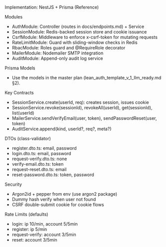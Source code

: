 Implementation: NestJS + Prisma (Reference)

Modules
- AuthModule: Controller (routes in docs/endpoints.md) + Service
- SessionModule: Redis-backed session store and cookie issuance
- CsrfModule: Middleware to enforce x-csrf-token for mutating requests
- RateLimitModule: Guard with sliding-window checks in Redis
- RbacModule: Roles guard and @RequireRole decorator
- MailerModule: Nodemailer SMTP integration
- AuditModule: Append-only audit log service

Prisma Models
- Use the models in the master plan (lean_auth_template_v_1_llm_ready.md §2).

Key Contracts
- SessionService.create(userId, req): creates session, issues cookie
- SessionService.revoke(sessionId), revokeAll(userId), get(sessionId), list(userId)
- MailerService.sendVerifyEmail(user, token), sendPasswordReset(user, token)
- AuditService.append(kind, userId?, req?, meta?)

DTOs (class-validator)
- register.dto.ts: email, password
- login.dto.ts: email, password
- request-verify.dto.ts: none
- verify-email.dto.ts: token
- request-reset.dto.ts: email
- reset-password.dto.ts: token, password

Security
- Argon2id + pepper from env (use argon2 package)
- Dummy hash verify when user not found
- CSRF double-submit cookie for cookie flows

Rate Limits (defaults)
- login: ip 10/min, account 5/5min
- register: ip 5/min
- request-verify: account 3/5min
- reset: account 3/5min

